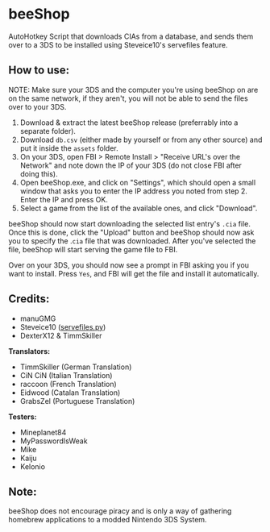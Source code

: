 # beeShop
AutoHotkey Script that downloads CIAs from a database, and sends them over to a 3DS to be installed using Steveice10's servefiles feature.

## How to use:

NOTE: Make sure your 3DS and the computer you're using beeShop on are on the same network, if they aren't, you will not be able to send the files over to your 3DS.

1. Download & extract the latest beeShop release (preferrably into a separate folder).
2. Download `db.csv` (either made by yourself or from any other source) and put it inside the `assets` folder.
3. On your 3DS, open FBI > Remote Install > "Receive URL's over the Network" and note down the IP of your 3DS (do not close FBI after doing this).
4. Open beeShop.exe, and click on "Settings", which should open a small window that asks you to enter the IP address you noted from step 2. Enter the IP and press OK.
5. Select a game from the list of the available ones, and click "Download".

beeShop should now start downloading the selected list entry's `.cia` file. Once this is done, click the "Upload" button and beeShop should now ask you to specify the .`cia` file that was downloaded. After you've selected the file, beeShop will start serving the game file to FBI.

Over on your 3DS, you should now see a prompt in FBI asking you if you want to install. Press `Yes`, and FBI will get the file and install it automatically.

## Credits:
* manuGMG
* Steveice10 ([servefiles.py](https://github.com/Steveice10/FBI/tree/master/servefiles))
* DexterX12 & TimmSkiller

**Translators:**
* TimmSkiller (German Translation)
* CiN CiN (Italian Translation)
* raccoon (French Translation)
* Eidwood (Catalan Translation)
* GrabsZel (Portuguese Translation)

**Testers:**
* Mineplanet84
* MyPasswordIsWeak
* Mike
* Kaiju
* Kelonio

## Note:
beeShop does not encourage piracy and is only a way of gathering homebrew applications to a modded Nintendo 3DS System.
